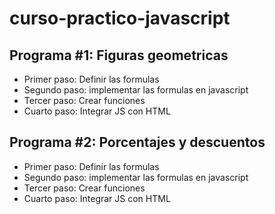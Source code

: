 # curso-practico-javascript

## Programa #1: Figuras geometricas

- Primer paso: Definir las formulas
- Segundo paso: implementar las formulas en javascript
- Tercer paso: Crear funciones
- Cuarto paso: Integrar JS con HTML

## Programa #2: Porcentajes y descuentos

- Primer paso: Definir las formulas
- Segundo paso: implementar las formulas en javascript
- Tercer paso: Crear funciones
- Cuarto paso: Integrar JS con HTML
